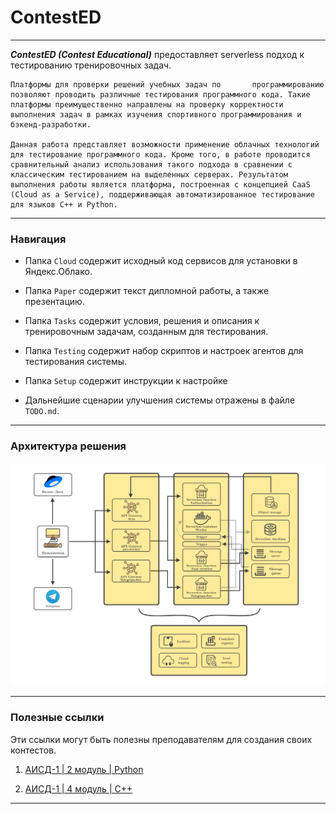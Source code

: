 # ContestED

---

***ContestED (Contest Educational)*** предоставляет serverless подход к тестированию тренировочных задач.


    Платформы для проверки решений учебных задач по       программированию позволяют проводить различные тестирования программного кода. Такие платформы преимущественно направлены на проверку корректности выполнения задач в рамках изучения спортивного программирования и бэкенд-разработки.

    Данная работа представляет возможности применение облачных технологий для тестирование программного кода. Кроме того, в работе проводится сравнительный анализ использования такого подхода в сравнении с классическим тестированием на выделенных серверах. Результатом выполнения работы является платформа, построенная с концепцией CaaS (Cloud as a Service), поддерживающая автоматизированное тестирование для языков C++ и Python. 


---

### Навигация

- Папка `Cloud` содержит исходный код сервисов для установки в Яндекс.Облако.

- Папка `Paper` содержит текст дипломной работы, а также презентацию.

- Папка `Tasks` содержит условия, решения и описания к тренировочным задачам, созданным для тестирования.

- Папка `Testing` содержит набор скриптов и настроек агентов для тестирования системы.

- Папка `Setup` содержит инструкции к настройке 

- Дальнейшие сценарии улучшения системы отражены в файле `TODO.md`.

---

### Архитектура решения

![](Images/schema.png)

---

### Полезные ссылки

Эти ссылки могут быть полезны преподавателям для создания своих контестов.

1. [АИСД-1 | 2 модуль | Python](http://wiki.cs.hse.ru/%D0%90%D0%BB%D0%B3%D0%BE%D1%80%D0%B8%D1%82%D0%BC%D1%8B_%D0%B8_%D1%81%D1%82%D1%80%D1%83%D0%BA%D1%82%D1%83%D1%80%D1%8B_%D0%B4%D0%B0%D0%BD%D0%BD%D1%8B%D1%85_1_2020/2021)

2. [АИСД-1 | 4 модуль | C++](http://wiki.cs.hse.ru/%D0%90%D0%BB%D0%B3%D0%BE%D1%80%D0%B8%D1%82%D0%BC%D1%8B_%D0%B8_%D1%81%D1%82%D1%80%D1%83%D0%BA%D1%82%D1%83%D1%80%D1%8B_%D0%B4%D0%B0%D0%BD%D0%BD%D1%8B%D1%85_1_2020/2021_(4_%D0%BC%D0%BE%D0%B4%D1%83%D0%BB%D1%8C))


---
